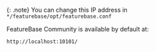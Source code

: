 {: .note}
You can change this IP address in `*/featurebase/opt/featurebase.conf`

FeatureBase Community is available by default at:

```
http://localhost:10101/
```
